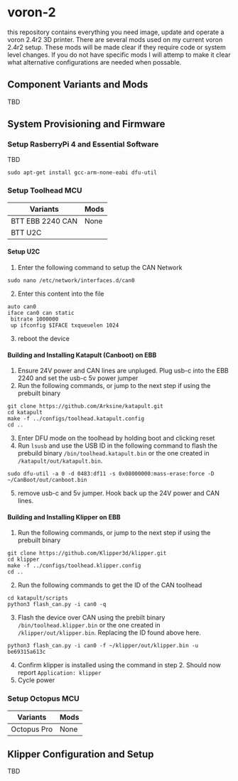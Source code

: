 # voron-2

this repository contains everything you need image, update and operate a voron 2.4r2 3D printer. There are several mods used on my current voron 2.4r2 setup. These mods will be made clear if they require code or system level changes. If you do not have specific mods I will attemp to make it clear what alternative configurations are needed when possable. 

## Component Variants and Mods
TBD

## System Provisioning and Firmware

### Setup RasberryPi 4 and Essential Software
TBD

```
sudo apt-get install gcc-arm-none-eabi dfu-util
```

### Setup Toolhead MCU

| Variants | Mods |
|-----|-----------|
| BTT EBB 2240 CAN | None |
| BTT U2C | |

#### Setup U2C

1. Enter the following command to setup the CAN Network
```
sudo nano /etc/network/interfaces.d/can0
```
2. Enter this content into the file
```
auto can0
iface can0 can static
 bitrate 1000000
 up ifconfig $IFACE txqueuelen 1024
```
3. reboot the device

#### Building and Installing Katapult (Canboot) on EBB

1. Ensure 24V power and CAN lines are unpluged. Plug usb-c into the EBB 2240 and set the usb-c 5v power jumper
2. Run the following commands, or jump to the next step if using the prebuilt binary
```
git clone https://github.com/Arksine/katapult.git
cd katapult
make -f ../configs/toolhead.katapult.config
cd ..
```
3. Enter DFU mode on the toolhead by holding boot and clicking reset
4. Run `lsusb` and use the USB ID in the following command to flash the prebuild binary `/bin/toolhead.katapult.bin` or the one created in `/katapult/out/katapult.bin`.
```
sudo dfu-util -a 0 -d 0483:df11 -s 0x08000000:mass-erase:force -D ~/CanBoot/out/canboot.bin
```
5. remove usb-c and 5v jumper. Hook back up the 24V power and CAN lines.

#### Building and Installing Klipper on EBB

1. Run the following commands, or jump to the next step if using the prebuilt binary
```
git clone https://github.com/Klipper3d/klipper.git
cd klipper
make -f ../configs/toolhead.klipper.config
cd ..
```
2. Run the following commands to get the ID of the CAN toolhead
```
cd katapult/scripts
python3 flash_can.py -i can0 -q
```
3. Flash the device over CAN using the prebilt binary `/bin/toolhead.klipper.bin` or the one created in `/klipper/out/klipper.bin`. Replacing the ID found above here.
```
python3 flash_can.py -i can0 -f ~/klipper/out/klipper.bin -u be69315a613c
```
4. Confirm klipper is installed using the command in step 2. Should now report `Application: klipper`
5. Cycle power

### Setup Octopus MCU

| Variants | Mods |
|-----|-----------|
| Octopus Pro | None |

## Klipper Configuration and Setup
TBD
